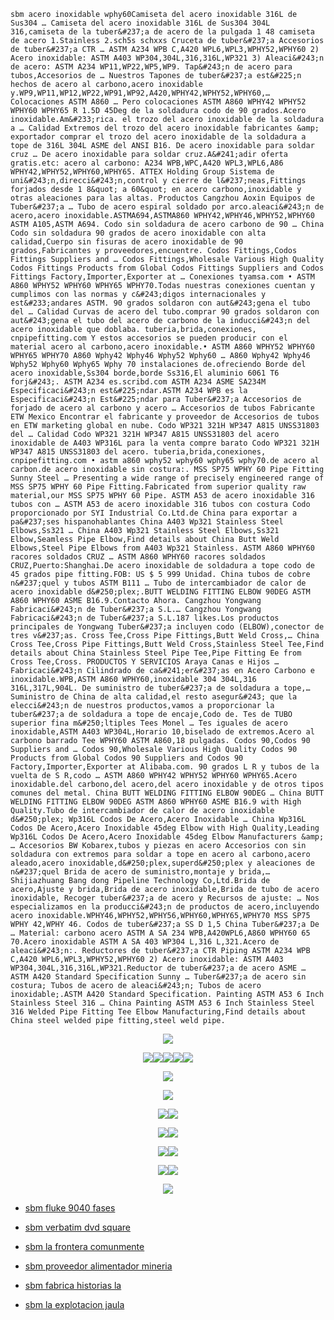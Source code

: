
```
sbm acero inoxidable wphy60Camiseta del acero inoxidable 316L de Sus304 … Camiseta del acero inoxidable 316L de Sus304 304L 316,camiseta de la tuber&#237;a de acero de la pulgada 1 48 camiseta de acero 1.Stainless 2.sch5s schxxs Cruceta de tuber&#237;a Accesorios de tuber&#237;a CTR … ASTM A234 WPB C,A420 WPL6,WPL3,WPHY52,WPHY60 2) Acero inoxidable: ASTM A403 WP304,304L,316,316L,WP321 3) Aleaci&#243;n de acero: ASTM A234 WP11,WP22,WP5,WP9. Tap&#243;n de acero para tubos,Accesorios de … Nuestros Tapones de tuber&#237;a est&#225;n hechos de acero al carbono,acero inoxidable y.WP9,WP11,WP12,WP22,WP91,WP92,A420,WPHY42,WPHY52,WPHY60,… Colocaciones ASTM A860 … Pero colocaciones ASTM A860 WPHY42 WPHY52 WPHY60 WPHY65 R 1.5D 45Deg de la soldadura codo de 90 grados.Acero inoxidable.Am&#233;rica. el trozo del acero inoxidable de la soldadura a … Calidad Extremos del trozo del acero inoxidable fabricantes &amp; exportador comprar el trozo del acero inoxidable de la soldadura a tope de 316L 304L ASME del ANSI B16. De acero inoxidable para soldar cruz … De acero inoxidable para soldar cruz.A&#241;adir oferta gratis.etc: acero al carbono: A234 WPB,WPC,A420 WPL3,WPL6,A86 WPHY42,WPHY52,WPHY60,WPHY65. ATTEX Holding Group Sistema de uni&#243;n,direcci&#243;n,control y cierre de l&#237;neas,Fittings forjados desde 1 8&quot; a 60&quot; en acero carbono,inoxidable y otras aleaciones para las altas. Productos Cangzhou Aoxin Equipos de Tuber&#237;a … Tubo de acero espiral soldado por arco.aleaci&#243;n de acero,acero inoxidable.ASTMA694,ASTMA860 WPHY42,WPHY46,WPHY52,WPHY60 ASTM A105,ASTM A694. Codo sin soldadura de acero carbono de 90 … China Codo sin soldadura 90 grados de acero inoxidable con alta calidad,Cuerpo sin fisuras de acero inoxidable de 90 grados,Fabricantes y proveedores,encuentre. Codos Fittings,Codos Fittings Suppliers and … Codos Fittings,Wholesale Various High Quality Codos Fittings Products from Global Codos Fittings Suppliers and Codos Fittings Factory,Importer,Exporter at … Conexiones tyamsa.com • ASTM A860 WPHY52 WPHY60 WPHY65 WPHY70.Todas nuestras conexiones cuentan y cumplimos con las normas y c&#243;digos internacionales y est&#233;andares ASTM. 90 grados soldaron con aut&#243;gena el tubo del … Calidad Curvas de acero del tubo.comprar 90 grados soldaron con aut&#243;gena el tubo del acero de carbono de la inducci&#243;n del acero inoxidable que doblaba. tuberia,brida,conexiones, cnpipefitting.com Y estos accesorios se pueden producir con el material acero al carbono,acero inoxidable.• ASTM A860 WPHY52 WPHY60 WPHY65 WPHY70 A860 Wphy42 Wphy46 Wphy52 Wphy60 … A860 Wphy42 Wphy46 Wphy52 Wphy60 Wphy65 Wphy 70 instalaciones de.ofreciendo Borde del acero inoxidable,Ss304 borde,borde Ss316,El aluminio 6061 T6 forj&#243;. ASTM A234 es.scribd.com ASTM A234 ASME SA234M Especificaci&#243;n est&#225;ndar.ASTM A234 WPB es la Especificaci&#243;n Est&#225;ndar para Tuber&#237;a Accesorios de forjado de acero al carbono y acero … Accesorios de tubos Fabricante ETW Mexico Encontrar el fabricante y proveedor de Accesorios de tubos en ETW marketing global en nube. Codo WP321 321H WP347 A815 UNSS31803 del … Calidad Codo WP321 321H WP347 A815 UNSS31803 del acero inoxidable de A403 WP316L para la venta compre barato Codo WP321 321H WP347 A815 UNSS31803 del acero. tuberia,brida,conexiones, cnpipefitting.com • astm a860 wphy52 wphy60 wphy65 wphy70.de acero al carbon.de acero inoxidable sin costura:. MSS SP75 WPHY 60 Pipe Fitting Sunny Steel … Presenting a wide range of precisely engineered range of MSS SP75 WPHY 60 Pipe Fitting.Fabricated from superior quality raw material,our MSS SP75 WPHY 60 Pipe. ASTM A53 de acero inoxidable 316 tubos con … ASTM A53 de acero inoxidable 316 tubos con costura Codo proporcionado por SYI Industrial Co.Ltd.de China para exportar a pa&#237;ses hispanohablantes China A403 Wp321 Stainless Steel Elbows,Ss321 … China A403 Wp321 Stainless Steel Elbows,Ss321 Elbow,Seamless Pipe Elbow,Find details about China Butt Weld Elbows,Steel Pipe Elbows from A403 Wp321 Stainless. ASTM A860 WPHY60 racores soldados CRUZ … ASTM A860 WPHY60 racores soldados CRUZ,Puerto:Shanghai.De acero inoxidable de soldadura a tope codo de 45 grados pipe fitting.FOB: US $ 5 999 Unidad. China tubos de cobre n&#237;quel y tubos ASTM B111 … Tubo de intercambiador de calor de acero inoxidable d&#250;plex;.BUTT WELDING FITTING ELBOW 90DEG ASTM A860 WPHY60 ASME B16.9.Contacto Ahora. Cangzhou Yongwang Fabricaci&#243;n de Tuber&#237;a S.L.… Cangzhou Yongwang Fabricaci&#243;n de Tuber&#237;a S.L.187 likes.Los productos principales de Yongwang Tuber&#237;a incluyen codo (ELBOW),conector de tres v&#237;as. Cross Tee,Cross Pipe Fittings,Butt Weld Cross,… China Cross Tee,Cross Pipe Fittings,Butt Weld Cross,Stainless Steel Tee,Find details about China Stainless Steel Pipe Tee,Pipe Fitting Ee from Cross Tee,Cross. PRODUCTOS Y SERVICIOS Araya Canas e Hijos … Fabricaci&#243;n Cilindrado de ca&#241;er&#237;as en Acero Carbono e inoxidable.WPB,ASTM A860 WPHY60,inoxidable 304 304L,316 316L,317L,904L. De suministro de tuber&#237;a de soldadura a tope,… Suministro de China de alta calidad,el resto asegur&#243; que la elecci&#243;n de nuestros productos,vamos a proporcionar la tuber&#237;a de soldadura a tope de encaje,Codo de. Tes de TUBO superior fina m&#250;ltiples Tees Monel … Tes iguales de acero inoxidable,ASTM A403 WP304L,Horario 10,biselado de extremos.Acero al carbono barrado Tee WPHY60 ASTM A860,18 pulgadas. Codos 90,Codos 90 Suppliers and … Codos 90,Wholesale Various High Quality Codos 90 Products from Global Codos 90 Suppliers and Codos 90 Factory,Importer,Exporter at Alibaba.com. 90 grados L R y tubos de la vuelta de S R,codo … ASTM A860 WPHY42 WPHY52 WPHY60 WPHY65.Acero inoxidable.del carbono,del acero,del acero inoxidable y de otros tipos comunes del metal. China BUTT WELDING FITTING ELBOW 90DEG … China BUTT WELDING FITTING ELBOW 90DEG ASTM A860 WPHY60 ASME B16.9 with High Quality.Tubo de intercambiador de calor de acero inoxidable d&#250;plex; Wp316L Codos De Acero,Acero Inoxidable … China Wp316L Codos De Acero,Acero Inoxidable 45deg Elbow with High Quality,Leading Wp316L Codos De Acero,Acero Inoxidable 45deg Elbow Manufacturers &amp; … Accesorios BW Kobarex,tubos y piezas en acero Accesorios con sin soldadura con extremos para soldar a tope en acero al carbono,acero aleado,acero inoxidable,d&#250;plex,superd&#250;plex y aleaciones de n&#237;quel Brida de acero de suministro,montaje y brida,… Shijiazhuang Bang dong Pipeline Technology Co,Ltd.Brida de acero,Ajuste y brida,Brida de acero inoxidable,Brida de tubo de acero inoxidable, Recoger tuber&#237;a de acero y Recursos de ajuste: … Nos especializamos en la producci&#243;n de productos de acero,incluyendo acero inoxidable.WPHY46,WPHY52,WPHY56,WPHY60,WPHY65,WPHY70 MSS SP75 WPHY 42,WPHY 46. Codos de tuber&#237;a SS D 1,5 China Tuber&#237;a De … Material: carbono acero ASTM A SA 234 WPB,A420WPL6,A860 WPHY60 65 70.Acero inoxidable ASTM A SA 403 WP304 L,316 L,321.Acero de aleaci&#243;n:. Reductores de tuber&#237;a CTR Piping ASTM A234 WPB C,A420 WPL6,WPL3,WPHY52,WPHY60 2) Acero inoxidable: ASTM A403 WP304,304L,316,316L,WP321.Reductor de tuber&#237;a de acero ASME … ASTM A420 Standard Specification Sunny … Tuber&#237;a de acero sin costura; Tubos de acero de aleaci&#243;n; Tubos de acero inoxidable;.ASTM A420 Standard Specification. Painting ASTM A53 6 Inch Stainless Steel 316 … China Painting ASTM A53 6 Inch Stainless Steel 316 Welded Pipe Fitting Tee Elbow Manufacturing,Find details about China steel welded pipe fitting,steel weld pipe. 
```

<div align="center">

<a href="https://es-crusher.shibang-china.com/github&k=sbm+acero+inoxidable+wphy60"><img src="https://static.shibang-china.com/es/crusher/logo.jpg"></a>

<a href="https://es-crusher.shibang-china.com/github&k=sbm+acero+inoxidable+wphy60"><img src="https://static.shibang-china.com/es/crusher/index.jpg"></a><a href="https://es-crusher.shibang-china.com/material.htmlgithub&k=sbm+acero+inoxidable+wphy60"><img src="https://static.shibang-china.com/es/crusher/material.jpg"></a><a href="https://es-crusher.shibang-china.com/application.htmlgithub&k=sbm+acero+inoxidable+wphy60"><img src="https://static.shibang-china.com/es/crusher/application.jpg"></a><a href="https://es-crusher.shibang-china.com/aboutus.htmlgithub&k=sbm+acero+inoxidable+wphy60"><img src="https://static.shibang-china.com/es/crusher/aboutus.jpg"></a><a href="https://es-crusher.shibang-china.com/contact.htmlgithub&k=sbm+acero+inoxidable+wphy60"><img src="https://static.shibang-china.com/es/crusher/contact.jpg"></a>

<a href="https://es-crusher.shibang-china.com/github&k=sbm+acero+inoxidable+wphy60"><img src="https://static.shibang-china.com/es/crusher/banner.jpg"></a>

<a href="https://swt.shibang-china.com/github&k=sbm+acero+inoxidable+wphy60"><img src="https://static.shibang-china.com/es/crusher/text.jpg"></a>

<a href="https://swt.shibang-china.com/github&k=sbm+acero+inoxidable+wphy60"><img src="https://static.shibang-china.com/es/crusher/chat.jpg"></a><a href="https://es-crusher.shibang-china.com/contact.htmlgithub&k=sbm+acero+inoxidable+wphy60"><img src="https://static.shibang-china.com/es/crusher/message.jpg"></a>

<a href="https://es-crusher.shibang-china.com/products/pe.htmlgithub&k=sbm+acero+inoxidable+wphy60"><img src="https://static.shibang-china.com/es/crusher/pe.jpg"></a><a href="https://es-crusher.shibang-china.com/products/pf.htmlgithub&k=sbm+acero+inoxidable+wphy60"><img src="https://static.shibang-china.com/es/crusher/pf.jpg"></a>

<a href="https://es-crusher.shibang-china.com/products/hpt.htmlgithub&k=sbm+acero+inoxidable+wphy60"><img src="https://static.shibang-china.com/es/crusher/hpt.jpg"></a><a href="https://es-crusher.shibang-china.com/products/vsi.htmlgithub&k=sbm+acero+inoxidable+wphy60"><img src="https://static.shibang-china.com/es/crusher/vsi.jpg"></a>

<a href="https://es-crusher.shibang-china.com/products/klv.htmlgithub&k=sbm+acero+inoxidable+wphy60"><img src="https://static.shibang-china.com/es/crusher/klv.jpg"></a><a href="https://es-crusher.shibang-china.com/products/portable.htmlgithub&k=sbm+acero+inoxidable+wphy60"><img src="https://static.shibang-china.com/es/crusher/portable.jpg"></a>

<a href="https://swt.shibang-china.com/github&k=sbm+acero+inoxidable+wphy60"><img src="https://static.shibang-china.com/es/crusher/case.jpg"></a>

</div>


* [sbm fluke 9040 fases](sbm%20fluke%209040%20fases.md)

* [sbm verbatim dvd square](sbm%20verbatim%20dvd%20square.md)

* [sbm la frontera comunmente](sbm%20la%20frontera%20comunmente.md)

* [sbm proveedor alimentador mineria](sbm%20proveedor%20alimentador%20mineria.md)

* [sbm fabrica historias la](sbm%20fabrica%20historias%20la.md)

* [sbm la explotacion jaula](sbm%20la%20explotacion%20jaula.md)